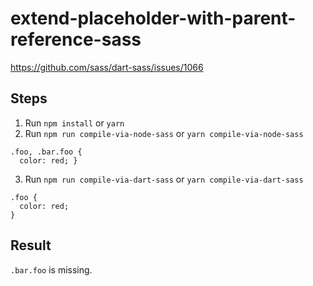 # extend-placeholder-with-parent-reference-sass
https://github.com/sass/dart-sass/issues/1066
## Steps
1. Run `npm install` or `yarn`
2. Run `npm run compile-via-node-sass` or `yarn compile-via-node-sass`
```
.foo, .bar.foo {
  color: red; }
```
3. Run `npm run compile-via-dart-sass` or `yarn compile-via-dart-sass`
```
.foo {
  color: red;
}
```
## Result
`.bar.foo` is missing.